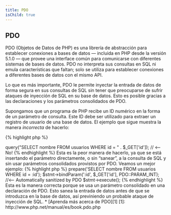 ```yaml
---
title: PDO
isChild: true
---
```


## PDO

PDO (Objetos de Datos de PHP) es una librería de abstracción para establecer conexiones a bases de datos &mdash; incluida en PHP desde la versión 5.1.0 &mdash; que provee una interface común para comunicarse con diferentes sistemas de bases de datos. PDO no interpreta sus consultas en SQL ni emula características que faltan; solo se utiliza para establecer conexiones a diferentes bases de datos con el mismo API.

Lo que es más importante, PDO le permite inyectar la entrada de datos de forma segura en sus consultas de SQL sin tener que preocuparse de sufrir ataques de inyección de SQL en su base de datos. Esto es posible gracias a las declaraciones y los parámetros consolidados de PDO.

Supongamos que un programa de PHP recibe un ID numérico en la forma de un parámetro de consulta. Este ID debe ser utilizado para extraer un registro de usuario de una base de datos. El ejemplo que sigue muestra la manera *incorrecta* de hacerlo:

{% highlight php %}
<?php
$pdo = new PDO('sqlite:usuarios.db');
$pdo->query("SELECT nombre FROM usuarios WHERE id = " . $_GET['id']); // <-- No!
{% endhighlight %}

Esta es la peor manera de hacerlo, ya que se está insertando el parámetro directamente, o sin “sanear”, a la consulta de SQL y sin usar parámetros consolidados provistos por PDO. Veamos un mejor ejemplo:

{% highlight php %}
<?php
$pdo = new PDO('sqlite:usuarios.db');
$stmt = $pdo->prepare('SELECT nombre FROM usuarios WHERE id = :id');
$stmt->bindParam(':id', $_GET['id'], PDO::PARAM_INT); //<-- Automatically sanitized by PDO
$stmt->execute();
{% endhighlight %}

Esta es la manera correcta porque se usa un parámetro consolidado en una declaración de PDO. Esto sanea la entrada de datos antes de que se introduzca en la base de datos, así previniendo un probable ataque de inyección de SQL.

* [Aprenda más acerca de PDO][1]

[1]: http://www.php.net/manual/es/book.pdo.php